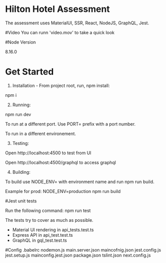 # Hilton Hotel Assessment

The assessment uses MaterialUI, SSR, React, NodeJS, GraphQL, Jest.

#Video
You can runn 'video.mov' to take a quick look

#Node Version

8.16.0

# Get Started

1) Installation - From project root, run, npm install:

npm i

2) Running:

npm run dev

To run at a different port. Use PORT= prefix with a port number.

To run in a different environement.

3) Testing:

Open http://localhost:4500 to test from UI

Open http://localhost:4500/graphql to access graphql 

4) Building:

To build use NODE_ENV= with environment name and run npm run build.

Example for prod: 
NODE_ENV=production npm run build

#Jest unit tests

Run the following command:
npm run test

The tests try to cover as much as possible. 
- Material UI rendering in api_tests.test.ts
- Express API in api_test.test.ts
- GraphQL in gql_test.test.ts

#Config
.babelrc
nodemon.js
main.server.json
maincofnig.json
jest.config.js
jest.setup.js
mainconfig.jest.json
package.json
tslint.json
next.config.js




